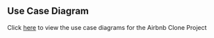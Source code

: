## Use Case Diagram

Click [here](https://drive.google.com/file/d/1SBgCgUb5EUrsskNtnpEOZ3yU821Y_rbX/view?usp=sharing) to view the use case diagrams for the Airbnb Clone Project